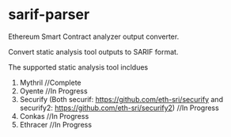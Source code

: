 # sarif-parser

Ethereum Smart Contract analyzer output converter. 

Convert static analysis tool outputs to SARIF format. 

The supported static analysis tool incldues
1. Mythril //Complete
2. Oyente //In Progress
3. Securify (Both securif: https://github.com/eth-sri/securify and securify2: https://github.com/eth-sri/securify2) //In Progress
4. Conkas //In Progress
5. Ethracer //In Progress

